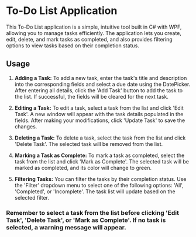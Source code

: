 # To-Do List Application

This To-Do List application is a simple, intuitive tool built in C# with WPF, allowing you to manage tasks efficiently. The application lets you create, edit, delete, and mark tasks as completed, and also provides filtering options to view tasks based on their completion status.



## Usage

1. **Adding a Task:** To add a new task, enter the task's title and description into the corresponding fields and select a due date using the DatePicker. After entering all details, click the 'Add Task' button to add the task to the list. If successful, the fields will be cleared for the next task.

2. **Editing a Task:** To edit a task, select a task from the list and click 'Edit Task'. A new window will appear with the task details populated in the fields. After making your modifications, click 'Update Task' to save the changes.

3. **Deleting a Task:** To delete a task, select the task from the list and click 'Delete Task'. The selected task will be removed from the list.

4. **Marking a Task as Complete:** To mark a task as completed, select the task from the list and click 'Mark as Complete'. The selected task will be marked as completed, and its color will change to green.

5. **Filtering Tasks:** You can filter the tasks by their completion status. Use the 'Filter' dropdown menu to select one of the following options: 'All', 'Completed', or 'Incomplete'. The task list will update based on the selected filter.


### **Remember to select a task from the list before clicking 'Edit Task', 'Delete Task', or 'Mark as Complete'. If no task is selected, a warning message will appear.**
